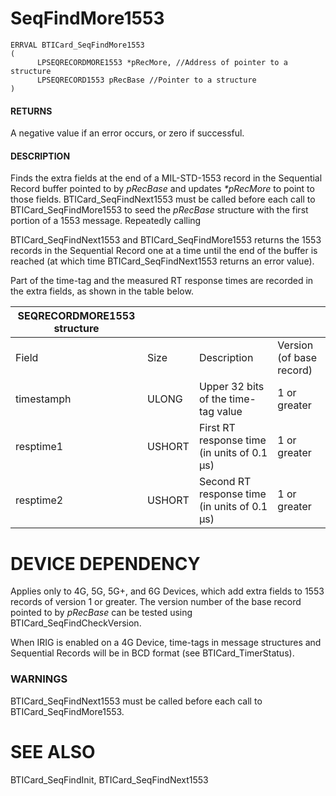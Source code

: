 # **SeqFindMore1553**

```
ERRVAL BTICard_SeqFindMore1553
(
      LPSEQRECORDMORE1553 *pRecMore, //Address of pointer to a structure
      LPSEQRECORD1553 pRecBase //Pointer to a structure
)
```
#### **RETURNS**

A negative value if an error occurs, or zero if successful.

#### **DESCRIPTION**

Finds the extra fields at the end of a MIL-STD-1553 record in the Sequential Record buffer pointed to by *pRecBase* and updates *\*pRecMore* to point to those fields. BTICard\_SeqFindNext1553 must be called before each call to BTICard\_SeqFindMore1553 to seed the *pRecBase* structure with the first portion of a 1553 message. Repeatedly calling

BTICard\_SeqFindNext1553 and BTICard\_SeqFindMore1553 returns the 1553 records in the Sequential Record one at a time until the end of the buffer is reached (at which time BTICard\_SeqFindNext1553 returns an error value).

Part of the time-tag and the measured RT response times are recorded in the extra fields, as shown in the table below.

| SEQRECORDMORE1553 structure |        |                                              |                          |
|-----------------------------|--------|----------------------------------------------|--------------------------|
| Field                       | Size   | Description                                  | Version (of base record) |
| timestamph                  | ULONG  | Upper 32 bits of the time-tag value          | 1 or greater             |
| resptime1                   | USHORT | First RT response time (in units of 0.1 µs)  | 1 or greater             |
| resptime2                   | USHORT | Second RT response time (in units of 0.1 µs) | 1 or greater             |

# **DEVICE DEPENDENCY**

Applies only to 4G, 5G, 5G+, and 6G Devices, which add extra fields to 1553 records of version 1 or greater. The version number of the base record pointed to by *pRecBase* can be tested using BTICard\_SeqFindCheckVersion.

When IRIG is enabled on a 4G Device, time-tags in message structures and Sequential Records will be in BCD format (see BTICard\_TimerStatus).

### **WARNINGS**

BTICard\_SeqFindNext1553 must be called before each call to BTICard\_SeqFindMore1553.

# **SEE ALSO**

BTICard\_SeqFindInit, BTICard\_SeqFindNext1553